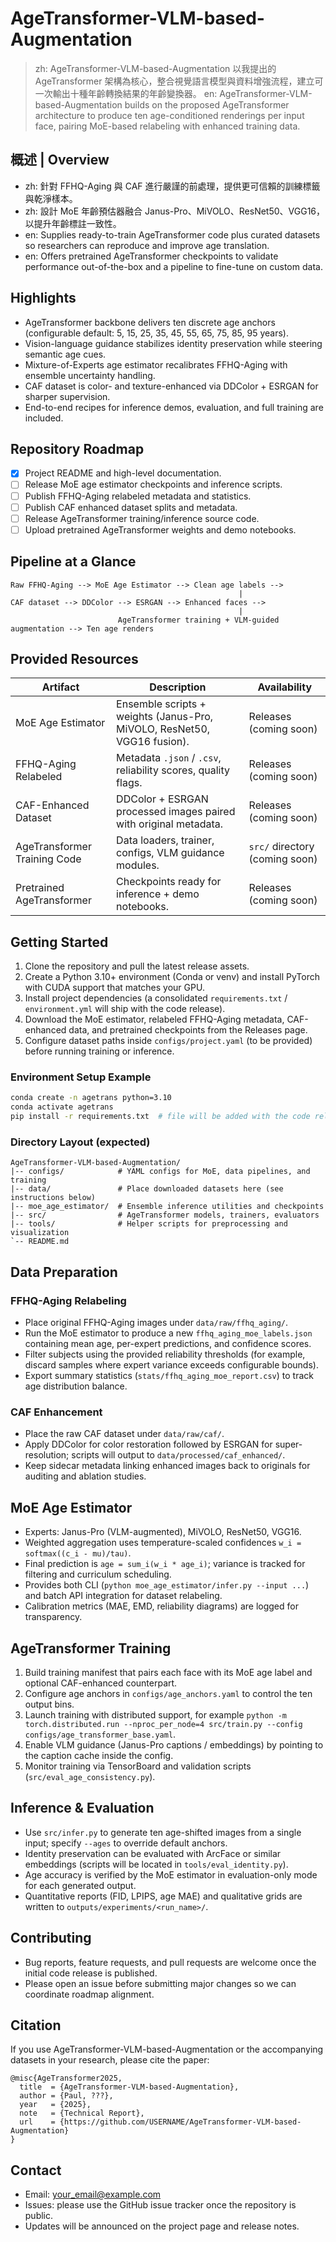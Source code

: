 ﻿# AgeTransformer-VLM-based-Augmentation

> zh: AgeTransformer-VLM-based-Augmentation 以我提出的 AgeTransformer 架構為核心，整合視覺語言模型與資料增強流程，建立可一次輸出十種年齡轉換結果的年齡變換器。
> en: AgeTransformer-VLM-based-Augmentation builds on the proposed AgeTransformer architecture to produce ten age-conditioned renderings per input face, pairing MoE-based relabeling with enhanced training data.

## 概述 | Overview
- zh: 針對 FFHQ-Aging 與 CAF 進行嚴謹的前處理，提供更可信賴的訓練標籤與乾淨樣本。
- zh: 設計 MoE 年齡預估器融合 Janus-Pro、MiVOLO、ResNet50、VGG16，以提升年齡標註一致性。
- en: Supplies ready-to-train AgeTransformer code plus curated datasets so researchers can reproduce and improve age translation.
- en: Offers pretrained AgeTransformer checkpoints to validate performance out-of-the-box and a pipeline to fine-tune on custom data.

## Highlights
- AgeTransformer backbone delivers ten discrete age anchors (configurable default: 5, 15, 25, 35, 45, 55, 65, 75, 85, 95 years).
- Vision-language guidance stabilizes identity preservation while steering semantic age cues.
- Mixture-of-Experts age estimator recalibrates FFHQ-Aging with ensemble uncertainty handling.
- CAF dataset is color- and texture-enhanced via DDColor + ESRGAN for sharper supervision.
- End-to-end recipes for inference demos, evaluation, and full training are included.

## Repository Roadmap
- [x] Project README and high-level documentation.
- [ ] Release MoE age estimator checkpoints and inference scripts.
- [ ] Publish FFHQ-Aging relabeled metadata and statistics.
- [ ] Publish CAF enhanced dataset splits and metadata.
- [ ] Release AgeTransformer training/inference source code.
- [ ] Upload pretrained AgeTransformer weights and demo notebooks.

## Pipeline at a Glance
```
Raw FFHQ-Aging --> MoE Age Estimator --> Clean age labels -->
                                                   |
CAF dataset --> DDColor --> ESRGAN --> Enhanced faces -->
                                                   |
                        AgeTransformer training + VLM-guided augmentation --> Ten age renders
```

## Provided Resources
| Artifact | Description | Availability |
| --- | --- | --- |
| MoE Age Estimator | Ensemble scripts + weights (Janus-Pro, MiVOLO, ResNet50, VGG16 fusion). | Releases (coming soon) |
| FFHQ-Aging Relabeled | Metadata `.json` / `.csv`, reliability scores, quality flags. | Releases (coming soon) |
| CAF-Enhanced Dataset | DDColor + ESRGAN processed images paired with original metadata. | Releases (coming soon) |
| AgeTransformer Training Code | Data loaders, trainer, configs, VLM guidance modules. | `src/` directory (coming soon) |
| Pretrained AgeTransformer | Checkpoints ready for inference + demo notebooks. | Releases (coming soon) |

## Getting Started
1. Clone the repository and pull the latest release assets.
2. Create a Python 3.10+ environment (Conda or venv) and install PyTorch with CUDA support that matches your GPU.
3. Install project dependencies (a consolidated `requirements.txt` / `environment.yml` will ship with the code release).
4. Download the MoE estimator, relabeled FFHQ-Aging metadata, CAF-enhanced data, and pretrained checkpoints from the Releases page.
5. Configure dataset paths inside `configs/project.yaml` (to be provided) before running training or inference.

### Environment Setup Example
```bash
conda create -n agetrans python=3.10
conda activate agetrans
pip install -r requirements.txt  # file will be added with the code release
```

### Directory Layout (expected)
```
AgeTransformer-VLM-based-Augmentation/
|-- configs/            # YAML configs for MoE, data pipelines, and training
|-- data/               # Place downloaded datasets here (see instructions below)
|-- moe_age_estimator/  # Ensemble inference utilities and checkpoints
|-- src/                # AgeTransformer models, trainers, evaluators
|-- tools/              # Helper scripts for preprocessing and visualization
`-- README.md
```

## Data Preparation
### FFHQ-Aging Relabeling
- Place original FFHQ-Aging images under `data/raw/ffhq_aging/`.
- Run the MoE estimator to produce a new `ffhq_aging_moe_labels.json` containing mean age, per-expert predictions, and confidence scores.
- Filter subjects using the provided reliability thresholds (for example, discard samples where expert variance exceeds configurable bounds).
- Export summary statistics (`stats/ffhq_aging_moe_report.csv`) to track age distribution balance.

### CAF Enhancement
- Place the raw CAF dataset under `data/raw/caf/`.
- Apply DDColor for color restoration followed by ESRGAN for super-resolution; scripts will output to `data/processed/caf_enhanced/`.
- Keep sidecar metadata linking enhanced images back to originals for auditing and ablation studies.

## MoE Age Estimator
- Experts: Janus-Pro (VLM-augmented), MiVOLO, ResNet50, VGG16.
- Weighted aggregation uses temperature-scaled confidences `w_i = softmax((c_i - mu)/tau)`.
- Final prediction is `age = sum_i(w_i * age_i)`; variance is tracked for filtering and curriculum scheduling.
- Provides both CLI (`python moe_age_estimator/infer.py --input ...`) and batch API integration for dataset relabeling.
- Calibration metrics (MAE, EMD, reliability diagrams) are logged for transparency.

## AgeTransformer Training
1. Build training manifest that pairs each face with its MoE age label and optional CAF-enhanced counterpart.
2. Configure age anchors in `configs/age_anchors.yaml` to control the ten output bins.
3. Launch training with distributed support, for example `python -m torch.distributed.run --nproc_per_node=4 src/train.py --config configs/age_transformer_base.yaml`.
4. Enable VLM guidance (Janus-Pro captions / embeddings) by pointing to the caption cache inside the config.
5. Monitor training via TensorBoard and validation scripts (`src/eval_age_consistency.py`).

## Inference & Evaluation
- Use `src/infer.py` to generate ten age-shifted images from a single input; specify `--ages` to override default anchors.
- Identity preservation can be evaluated with ArcFace or similar embeddings (scripts will be located in `tools/eval_identity.py`).
- Age accuracy is verified by the MoE estimator in evaluation-only mode for each generated output.
- Quantitative reports (FID, LPIPS, age MAE) and qualitative grids are written to `outputs/experiments/<run_name>/`.

## Contributing
- Bug reports, feature requests, and pull requests are welcome once the initial code release is published.
- Please open an issue before submitting major changes so we can coordinate roadmap alignment.

## Citation
If you use AgeTransformer-VLM-based-Augmentation or the accompanying datasets in your research, please cite the paper:
```
@misc{AgeTransformer2025,
  title  = {AgeTransformer-VLM-based-Augmentation},
  author = {Paul, ???},
  year   = {2025},
  note   = {Technical Report},
  url    = {https://github.com/USERNAME/AgeTransformer-VLM-based-Augmentation}
}
```

## Contact
- Email: <your_email@example.com>
- Issues: please use the GitHub issue tracker once the repository is public.
- Updates will be announced on the project page and release notes.
